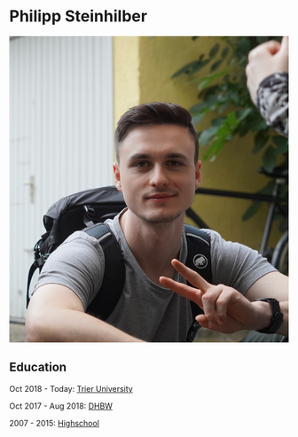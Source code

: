 # Philipp Steinhilber

![Me :)](https://github.com/ppstxd/resume/blob/main/mex_xd_01.JPG?raw=true)

## Education

Oct 2018 - Today:  [Trier University](https://www.uni-trier.de/en/)

Oct 2017 - Aug 2018: [DHBW](https://www.dhbw-vs.de/)

2007 - 2015: [Highschool](https://list-gymnasium.de/)


